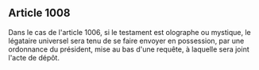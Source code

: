 Article 1008
----
Dans le cas de l'article 1006, si le testament est olographe ou mystique, le
légataire universel sera tenu de se faire envoyer en possession, par une
ordonnance du président, mise au bas d'une requête, à laquelle sera joint l'acte
de dépôt.
